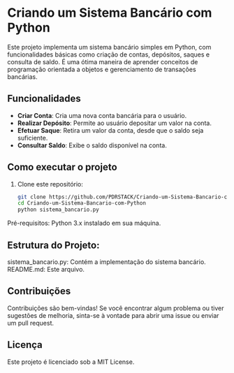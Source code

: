 # Criando um Sistema Bancário com Python

Este projeto implementa um sistema bancário simples em Python, com funcionalidades básicas como criação de contas, depósitos, saques e consulta de saldo. É uma ótima maneira de aprender conceitos de programação orientada a objetos e gerenciamento de transações bancárias.

## Funcionalidades

- **Criar Conta**: Cria uma nova conta bancária para o usuário.
- **Realizar Depósito**: Permite ao usuário depositar um valor na conta.
- **Efetuar Saque**: Retira um valor da conta, desde que o saldo seja suficiente.
- **Consultar Saldo**: Exibe o saldo disponível na conta.

## Como executar o projeto

1. Clone este repositório:
   ```bash
   git clone https://github.com/PDRSTACK/Criando-um-Sistema-Bancario-com-Python.git
   cd Criando-um-Sistema-Bancario-com-Python
   python sistema_bancario.py
   ```
   
 Pré-requisitos: Python 3.x instalado em sua máquina.  
## Estrutura do Projeto:
sistema_bancario.py: Contém a implementação do sistema bancário.
README.md: Este arquivo.
## Contribuições
Contribuições são bem-vindas! Se você encontrar algum problema ou tiver sugestões de melhoria, sinta-se à vontade para abrir uma issue ou enviar um pull request.

## Licença
Este projeto é licenciado sob a MIT License.
